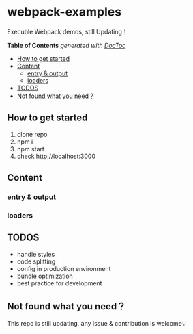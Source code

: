 # webpack-examples

Execuble Webpack demos, still Updating！

<!-- START doctoc generated TOC please keep comment here to allow auto update -->
<!-- DON'T EDIT THIS SECTION, INSTEAD RE-RUN doctoc TO UPDATE -->
**Table of Contents**  *generated with [DocToc](https://github.com/thlorenz/doctoc)*

- [How to get started](#how-to-get-started)
- [Content](#content)
  - [entry & output](#entry--output)
  - [loaders](#loaders)
- [TODOS](#todos)
- [Not found what you need？](#not-found-what-you-need)

<!-- END doctoc generated TOC please keep comment here to allow auto update -->

## How to get started

1. clone repo
2. npm i
3. npm start
4. check http://localhost:3000

## Content

### entry & output

### loaders

## TODOS

- handle styles
- code splitting
- config in production environment
- bundle optimization
- best practice for development

## Not found what you need？

This repo is still updating, any issue & contribution is welcome💡
